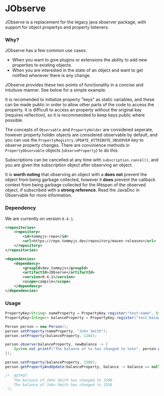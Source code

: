 # JObserve
 JObserve is a replacement for the legacy java observer package, with support for object propertys and property listeners.

### Why?
JObserve has a few common use cases:
- When you want to give plugins or extensions the ability to add new properties to existing objects.
- When you are interested in the state of an object and want to get notified whenever there is any change.

JObserve provides these two points of functionality in a concise and intuituve manner. See below for a simple example.

It is recomended to initialize property "keys" as static variables, and these can be made public in order to allow other parts of the code to access the property. It is difficult to access an property without the original key (requires reflection), so it is recommended to keep keys public where possible.

The concepts of `Observable` and `PropertyHolder` are considered seperate, however property holder objects are considered observable by default, and you can use the `PropertyRegistry.UPDATE_ATTRIBUTE_OBSERVER` key to observe property changes. There are convinience methods in `PropertyObservable` objects (`observeProperty`) to do this.

Subscriptions can be cancelled at any time with `subscription.cancel()`, and you are given the subscription object after observing an object.

It is **worth noting** that observing an object with a **does not** prevent the object from being garbage collected, however it **does** prevent the callback context from being garbage collected for the lifespan of the observed object, if subscribed with a **strong reference**. Read the JavaDoc in Observable for more information.

### Dependency

We are currently on version `0.4.1`.

```xml
<repositories>
    <repository>
        <id>tommyjs-repo</id>
        <url>https://repo.tommyjs.dev/repository/maven-releases</url>
    </repository>
</repositories>

<dependencies>
    <dependency>
        <groupId>dev.tommyjs</groupId>
        <artifactId>JObserve</artifactId>
        <version>0.4.1</version>
        <scope>compile</scope>
    </dependency>
</dependencies>
```

### Usage
```java
PropertyKey<String> nameProperty = PropertyKey.register("test:name", String.class);
PropertyKey<Integer> balanceProperty = PropertyKey.register("test:balance", Integer.class);

Person person = new Person();
person.setProperty(nameProperty, "John Smith");
person.setProperty(balanceProperty, 1284);

person.observe(balanceProperty, newBalance -> {
    System.out.printf("The balance of %s has changed to %s%n", person.getProperty(nameProperty), newBalance);
});

person.setProperty(balanceProperty, 1500);
person.getPropertyAndUpdate(balanceProperty, balance -> balance == null ? 0 : balance + 50);

/*  OUTPUT
    The balance of John Smith has changed to 1500
    The balance of John Smith has changed to 1550
 */
```